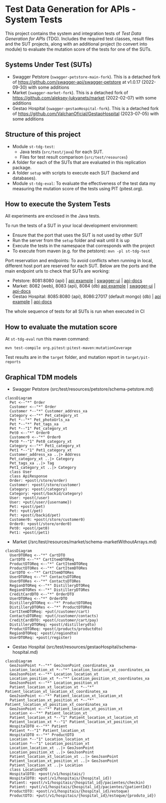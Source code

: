# Test Data Generation for APIs - System Tests

This project contains the system and integration tests of *Test Data Generation for APIs* (TDG).
Includes the required test classes, result files and the SUT projects,
along with an additional project (to convert into module) to evaluate the mutation
score of the tests for one of the SUTs.

## Systems Under Test (SUTs)

- Swagger Petstore (`swagger-petstore-main-fork`).
  This is a detached fork of https://github.com/swagger-api/swagger-petstore at v1.0.17 (2022-09-30) with some additions
- Market (`swagger-market-fork`).
  This is a detached fork of https://github.com/aleksey-lukyanets/market (2022-02-07) with some additions
- Gestao Hospital (`swagger-gestaoHospital-fork`). 
  This is a detached fork of https://github.com/ValchanOficial/GestaoHospital (2023-07-05) with some additions

## Structure of this project

- Module `st-tdg-test`:
  - Java tests (`src/test/java`) for each SUT.
  - Files for test result comparison (`src/test/resources`)
- A folder for each of the SUTs that are evaluated in this replication package.
- A folder `setup` with scripts to execute each SUT (backend and databases).
- Module `st-tdg-eval`: To evaluate the effectiveness of the test data my measuring
  the mutation score of the tests using PIT (pitest.org).

## How to execute the System Tests

All experiments are enclosed in the Java tests. 

To run the tests of a SUT in your local development environment:
  - Ensure that the port that uses the SUT is not used by other SUT
  - Run the server from the `setup` folder and wait until it is up
  - Execute the tests in the namespace that corresponds with the project
  - To execute from maven (e.g. for the petstore): `mvn -pl st-tdg-test` 

Port reservation and endpoints: To avoid conflicts when running in local,
different host port are reserved for each SUT.
Below are the ports and the main endpoint urls to check that SUTs are working:
  - Petstore: 8081:8080 (api) |
    [api example](http://localhost:8081/api/v3/pet/findByStatus?status=available) |
    [swagger-ui](http://localhost:8081/) |
    [api-docs](http://localhost:8081/api/v3/openapi.json)
  - Market: 8082 (web), 8083 (api), 8084 (db)
    [api example](http://localhost:8083/products) |
    [swagger-ui](http://localhost:8083/swagger-ui/index.html) |
    [api-docs](http://localhost:8083/v2/api-docs)
  - Gestao Hospital: 8085:8080 (api), 8086:27017 (default mongo) (db) |
    [api example](http://localhost:8085/v1/hospitais/) |
    [api-docs](http://localhost:8085/v2/api-docs)

The whole sequence of tests for all SUTs is run when executed in CI

## How to evaluate the mutation score

At `st-tdg-eval` run this maven command:
```
mvn test-compile org.pitest:pitest-maven:mutationCoverage
```

Test results are in the `target` folder, and mutation report in `target/pit-reports`

## Graphical TDM models

- Swagger Petstore (src/test/resources/petstore/schema-petstore.md)

```mermaid
classDiagram
  Pet <--"*" Order
  Customer <--"*" Order
  Customer *--"*" Customer_address_xa
  Category <--"*" Pet_category_xt
  Pet *--"*" Pet_photoUrls_xa
  Pet *--"*" Pet_tags_xa
  Pet *--"1" Pet_category_xt
  Pet0 <--"*" Order0
  Customer0 <--"*" Order0
  Pet0 *--"1" Pet0_category_xt
  Category <--"*" Pet1_category_xt
  Pet1 *--"1" Pet1_category_xt
  Customer_address_xa ..|> Address
  Pet_category_xt ..|> Category
  Pet_tags_xa ..|> Tag
  Pet1_category_xt ..|> Category
  class User
  class ApiResponse
  Order: +post(/store/order)
  Customer: +post(/store/customer)
  Category: +post(/category)
  Category: +post(/backid/category)
  User: +post(/user)
  User: +put(/user/{username})
  Pet: +post(/pet)
  Pet: +put(/pet)
  Pet: +post(/backid/pet)
  Customer0: +post(/store/customer0)
  Order0: +post(/store/order0)
  Pet0: +post(/pet0)
  Pet1: +post(/pet1)
```

- Market (/src/test/resources/market/schema-marketWithoutArrays.md)

```mermaid
classDiagram
  UserDTOReq <--"*" CartDTO
  CartDTO <--"*" CartItemDTOReq
  ProductDTOReq <--"*" CartItemDTOReq
  ProductDTORes <--"*" CartItemDTORes
  CartDTO <--"*" CartItemDTORes
  UserDTOReq <--"*" ContactsDTOReq
  UserDTORes <--"*" ContactsDTORes
  RegionDTOReq <--"*" DistilleryDTOReq
  RegionDTORes <--"*" DistilleryDTORes
  CreditCardDTO <--"*" OrderDTO
  UserDTOReq <--"*" OrderDTO
  DistilleryDTOReq <--"*" ProductDTOReq
  DistilleryDTORes <--"*" ProductDTORes
  CartItemDTOReq: +put(/customer/cart)
  ContactsDTOReq: +put(/customer/contacts)
  CreditCardDTO: +post(/customer/cart/pay)
  DistilleryDTOReq: +post(/distillerydto)
  ProductDTOReq: +post(/products/productdto)
  RegionDTOReq: +post(/regiondto)
  UserDTOReq: +post(/register)
```

- Gestao Hospital (src/test/resources/gestaoHospital/schema-hospital.md)

```mermaid
classDiagram
  GeoJsonPoint *--"*" GeoJsonPoint_coordinates_xa
  Location_location_xt *--"*" Location_location_xt_coordinates_xa
  GeoJsonPoint <--"*" Location_location_xt
  Location_position_xt *--"*" Location_position_xt_coordinates_xa
  GeoJsonPoint <--"*" Location_position_xt
  Patient_location_xt_location_xt *--"*" Patient_location_xt_location_xt_coordinates_xa
  GeoJsonPoint <--"*" Patient_location_xt_location_xt
  Patient_location_xt_position_xt *--"*" Patient_location_xt_position_xt_coordinates_xa
  GeoJsonPoint <--"*" Patient_location_xt_position_xt
  Location <--"*" Patient_location_xt
  Patient_location_xt *--"1" Patient_location_xt_location_xt
  Patient_location_xt *--"1" Patient_location_xt_position_xt
  HospitalDTO <--"*" Patient
  Patient *--"1" Patient_location_xt
  HospitalDTO <--"*" ProductDTO
  Location *--"1" Location_location_xt
  Location *--"1" Location_position_xt
  Location_location_xt ..|> GeoJsonPoint
  Location_position_xt ..|> GeoJsonPoint
  Patient_location_xt_location_xt ..|> GeoJsonPoint
  Patient_location_xt_position_xt ..|> GeoJsonPoint
  Patient_location_xt ..|> Location
  class LocationDTO
  HospitalDTO: +post(/v1/hospitais/)
  HospitalDTO: +put(/v1/hospitais/{hospital_id})
  Patient: +post(/v1/hospitais/{hospital_id}/pacientes/checkin)
  Patient: +put(/v1/hospitais/{hospital_id}/pacientes/{patientId})
  ProductDTO: +post(/v1/hospitais/{hospital_id}/estoque)
  ProductDTO: +put(/v1/hospitais/{hospital_id}/estoque/{produto_id})
```
